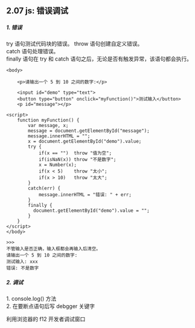 ## 2.07 js: 错误调试

##### 1. 错误

try 语句测试代码块的错误。
throw 语句创建自定义错误。  
catch 语句处理错误。  
finally 语句在 try 和 catch 语句之后，无论是否有触发异常，该语句都会执行。

```
<body>

    <p>请输出一个 5 到 10 之间的数字:</p>

    <input id="demo" type="text">
    <button type="button" onclick="myFunction()">测试输入</button>
    <p id="message"></p>

<script>
    function myFunction() {
        var message, x;
        message = document.getElementById("message");
        message.innerHTML = "";
        x = document.getElementById("demo").value;
        try {
            if(x == "")  throw "值为空";
            if(isNaN(x)) throw "不是数字";
            x = Number(x);
            if(x < 5)    throw "太小";
            if(x > 10)   throw "太大";
        }
        catch(err) {
            message.innerHTML = "错误: " + err;
        }
        finally {
          document.getElementById("demo").value = "";
        }
    }
</script>
</body>

>>>
不管输入是否正确，输入框都会再输入后清空。
请输出一个 5 到 10 之间的数字:
测试输入: xxx
错误: 不是数字
```

##### 2. 调试

1\. console.log() 方法  
2\. 在要断点语句后写 debgger 关键字

利用浏览器的 f12 开发者调试窗口
